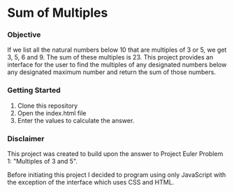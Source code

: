 Sum of Multiples
===========

### Objective

If we list all the natural numbers below 10 that are multiples of 3 or 5, we get 3, 5, 6 and 9. The sum of these multiples is 23. This project provides an interface for the user to find the multiples of any designated numbers below any designated maximum number and return the sum of those numbers.

### Getting Started

1. Clone this repository
2. Open the index.html file
3. Enter the values to calculate the answer.

### Disclaimer

This project was created to build upon the answer to Project Euler Problem 1: "Multiples of 3 and 5".

Before initiating this project I decided to program using only JavaScript with the exception of the interface which uses CSS and HTML.